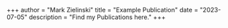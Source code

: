 +++
author = "Mark Zielinski"
title = "Example Publication"
date = "2023-07-05"
description = "Find my Publications here."
+++
